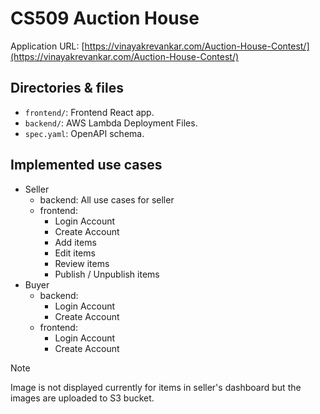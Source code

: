 # CS509 Auction House

Application URL: [https://vinayakrevankar.com/Auction-House-Contest/](https://vinayakrevankar.com/Auction-House-Contest/)

## Directories & files

- `frontend/`: Frontend React app.
- `backend/`: AWS Lambda Deployment Files.
- `spec.yaml`: OpenAPI schema.

## Implemented use cases

- Seller
  - backend: All use cases for seller
  - frontend:
    - Login Account
    - Create Account
    - Add items
    - Edit items
    - Review items
    - Publish / Unpublish items
- Buyer
  - backend:
    - Login Account
    - Create Account
  - frontend:
    - Login Account
    - Create Account

> [!NOTE]
> Image is not displayed currently for items in seller's dashboard but
> the images are uploaded to S3 bucket.
